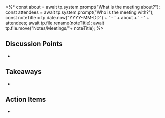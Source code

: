 <%* 
const about = await tp.system.prompt("What is the meeting about?");
const attendees = await tp.system.prompt("Who is the meeting with?");
const noteTitle = tp.date.now("YYYY-MM-DD") + ' - ' + about + ' - ' + attendees;
await tp.file.rename(noteTitle);
await tp.file.move("Notes/Meetings/"+ noteTitle);
%>

## Discussion Points
- 

## Takeaways
- 

## Action Items
- 